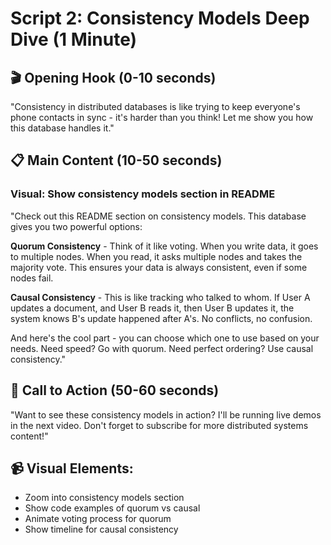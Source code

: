 # Script 2: Consistency Models Deep Dive (1 Minute)

## 🎬 Opening Hook (0-10 seconds)
"Consistency in distributed databases is like trying to keep everyone's phone contacts in sync - it's harder than you think! Let me show you how this database handles it."

## 📋 Main Content (10-50 seconds)

### Visual: Show consistency models section in README
"Check out this README section on consistency models. This database gives you two powerful options:

**Quorum Consistency** - Think of it like voting. When you write data, it goes to multiple nodes. When you read, it asks multiple nodes and takes the majority vote. This ensures your data is always consistent, even if some nodes fail.

**Causal Consistency** - This is like tracking who talked to whom. If User A updates a document, and User B reads it, then User B updates it, the system knows B's update happened after A's. No conflicts, no confusion.

And here's the cool part - you can choose which one to use based on your needs. Need speed? Go with quorum. Need perfect ordering? Use causal consistency."

## 🎯 Call to Action (50-60 seconds)
"Want to see these consistency models in action? I'll be running live demos in the next video. Don't forget to subscribe for more distributed systems content!"

## 📹 Visual Elements:
- Zoom into consistency models section
- Show code examples of quorum vs causal
- Animate voting process for quorum
- Show timeline for causal consistency 